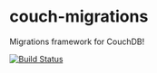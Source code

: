 couch-migrations
================

Migrations framework for CouchDB!

[![Build Status](https://travis-ci.org/atheken/couch-migrations.png?branch=master)](https://travis-ci.org/atheken/couch-migrations)
